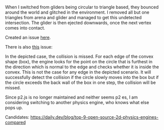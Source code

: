 
When I switched from gliders being circular to triangle based, they bounced around the world and glitched in the environment. I removed all but one triangles from arena and glider and managed to get this undetected intersection. The glider is then ejected downwards, once the next vertex comes into contact.

Created an issue [here](https://github.com/pmndrs/p2-es/issues/163).


There is also [this](https://github.com/schteppe/p2.js/issues/372) issue:

In the depicted case, the collision is missed. For each edge of the convex shape (box), the engine looks for the point on the circle that is furthest in the direction which is normal to the edge and checks whether it is inside the convex. This is not the case for any edge in the depicted scenario. It will successfully detect the collision if the circle slowly moves into the box but if the circle exceeds the back wall of the box in one step, the collision will be missed.


Since p2.js is no longer maintained and neither seems p2 es, I am considering switching to another physics engine, who knows what else pops up.

Candidates: https://daily.dev/blog/top-9-open-source-2d-physics-engines-compared